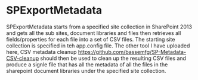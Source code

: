 # SPExportMetadata
SPExportMetadata starts from a specified site collection in SharePoint 2013 and gets all the sub sites, document libraries and files then retrieves all fields/properties for each file into a set of CSV files. The starting site collection is specified in teh app.config file. The other tool I have uploaded here, CSV metadata cleanup https://github.com/bassemfg/SP-Metadata-CSV-cleanup should then be used to clean up the resulting CSV files and produce a signle file that has all the metadata of all the files in the sharepoint document libraries under the specified site collection.
